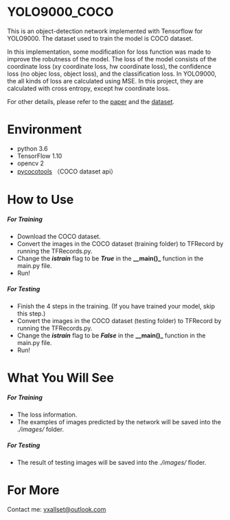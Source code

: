 # YOLO9000_COCO
This is an object-detection network implemented with Tensorflow for YOLO9000. The dataset used to train the model is COCO dataset. 

In this implementation, some modification for loss function was made to improve the robutness of the model.   The loss of the model consists of the coordinate loss (xy coordinate loss, hw coordinate loss), the confidence loss (no objec loss, object loss), and the classification loss. In YOLO9000, the all kinds of loss are calculated using MSE. In this project, they are calculated with cross entropy, except hw coordinate loss. 

For other details, please refer to the  [paper](https://pjreddie.com/darknet/yolo/) and the [dataset](http://cocodataset.org/).

# Environment
- python 3.6
- TensorFlow 1.10
- opencv 2
- [pycocotools](https://pypi.org/project/pycocotools/2.0.0/) （COCO dataset api）

# How to Use
##### For Training
- Download the COCO dataset.
- Convert the images in the COCO dataset (training folder) to TFRecord by running the TFRecords.py.
- Change the **_istrain_** flag to be **_True_** in the **__main()_** function in the main.py file.
- Run!
##### For Testing
- Finish the 4 steps in the training. (If you have trained your model, skip this step.)
- Convert the images in the COCO dataset (testing folder) to TFRecord by running the TFRecords.py.
- Change the **_istrain_** flag to be **_False_** in the **__main()_** function in the main.py file.
- Run!

# What You Will See
##### For Training
- The loss information.
- The examples of images predicted by the network will be saved into the _./images/_ folder.
##### For Testing
- The result of testing images will be saved into the _./images/_ floder.

# For More
Contact me: vxallset@outlook.com
